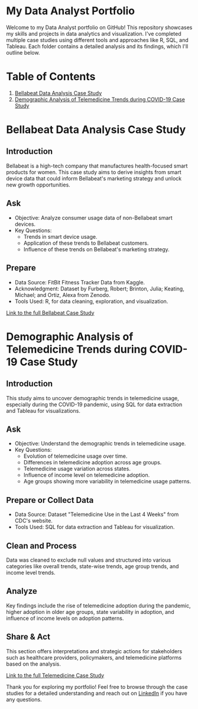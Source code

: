 # My Data Analyst Portfolio

Welcome to my Data Analyst portfolio on GitHub! This repository showcases my skills and projects in data analytics and visualization. I've completed multiple case studies using different tools and approaches like R, SQL, and Tableau. Each folder contains a detailed analysis and its findings, which I'll outline below.

# Table of Contents
1. [Bellabeat Data Analysis Case Study](#bellabeat-data-analysis-case-study)
3. [Demographic Analysis of Telemedicine Trends during COVID-19 Case Study](#Demographic-Analysis-of-Telemedicine-Trends-during-COVID-19-Case-Study)

# Bellabeat Data Analysis Case Study
## Introduction
Bellabeat is a high-tech company that manufactures health-focused smart products for women. This case study aims to derive insights from smart device data that could inform Bellabeat's marketing strategy and unlock new growth opportunities.

## Ask
* Objective: Analyze consumer usage data of non-Bellabeat smart devices.
* Key Questions:
  * Trends in smart device usage.
  * Application of these trends to Bellabeat customers.
  * Influence of these trends on Bellabeat's marketing strategy.
## Prepare
* Data Source: FitBit Fitness Tracker Data from Kaggle.
* Acknowledgment: Dataset by Furberg, Robert; Brinton, Julia; Keating, Michael; and Ortiz, Alexa from Zenodo.
* Tools Used: R, for data cleaning, exploration, and visualization.

[Link to the full Bellabeat Case Study](./bellabeat_case_study/bellabeat_case_study.md)

# Demographic Analysis of Telemedicine Trends during COVID-19 Case Study
## Introduction
This study aims to uncover demographic trends in telemedicine usage, especially during the COVID-19 pandemic, using SQL for data extraction and Tableau for visualizations.

## Ask
* Objective: Understand the demographic trends in telemedicine usage.
* Key Questions:
  * Evolution of telemedicine usage over time.
  * Differences in telemedicine adoption across age groups.
  * Telemedicine usage variation across states.
  * Influence of income level on telemedicine adoption.
  * Age groups showing more variability in telemedicine usage patterns.
    
## Prepare or Collect Data
* Data Source: Dataset "Telemedicine Use in the Last 4 Weeks" from CDC's website.
* Tools Used: SQL for data extraction and Tableau for visualization.

## Clean and Process
Data was cleaned to exclude null values and structured into various categories like overall trends, state-wise trends, age group trends, and income level trends.

## Analyze
Key findings include the rise of telemedicine adoption during the pandemic, higher adoption in older age groups, state variability in adoption, and influence of income levels on adoption patterns.

## Share & Act
This section offers interpretations and strategic actions for stakeholders such as healthcare providers, policymakers, and telemedicine platforms based on the analysis.

[Link to the full Telemedicine Case Study](./telemedicine_case_study/README.md)

Thank you for exploring my portfolio! Feel free to browse through the case studies for a detailed understanding and reach out on [LinkedIn](https://www.linkedin.com/in/jordan-dautelle-72a672169/) if you have any questions.

